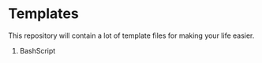 # Templates
This repository will contain a lot of template files for making your life easier.

1. BashScript
